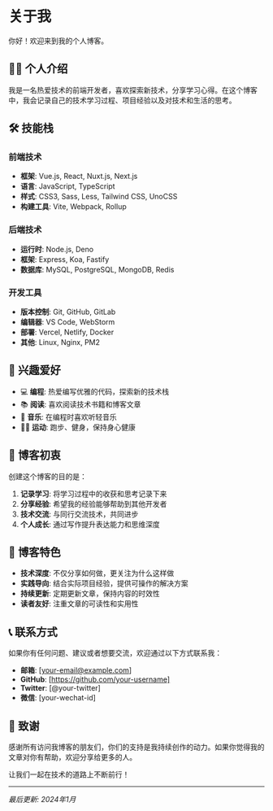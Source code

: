 # 关于我

你好！欢迎来到我的个人博客。

## 👨‍💻 个人介绍

我是一名热爱技术的前端开发者，喜欢探索新技术，分享学习心得。在这个博客中，我会记录自己的技术学习过程、项目经验以及对技术和生活的思考。

## 🛠️ 技能栈

### 前端技术
- **框架**: Vue.js, React, Nuxt.js, Next.js
- **语言**: JavaScript, TypeScript
- **样式**: CSS3, Sass, Less, Tailwind CSS, UnoCSS
- **构建工具**: Vite, Webpack, Rollup

### 后端技术
- **运行时**: Node.js, Deno
- **框架**: Express, Koa, Fastify
- **数据库**: MySQL, PostgreSQL, MongoDB, Redis

### 开发工具
- **版本控制**: Git, GitHub, GitLab
- **编辑器**: VS Code, WebStorm
- **部署**: Vercel, Netlify, Docker
- **其他**: Linux, Nginx, PM2

## 🎯 兴趣爱好

- 💻 **编程**: 热爱编写优雅的代码，探索新的技术栈
- 📚 **阅读**: 喜欢阅读技术书籍和博客文章
- 🎵 **音乐**: 在编程时喜欢听轻音乐
- 🏃‍♂️ **运动**: 跑步、健身，保持身心健康

## 📝 博客初衷

创建这个博客的目的是：

1. **记录学习**: 将学习过程中的收获和思考记录下来
2. **分享经验**: 希望我的经验能够帮助到其他开发者
3. **技术交流**: 与同行交流技术，共同进步
4. **个人成长**: 通过写作提升表达能力和思维深度

## 🌟 博客特色

- **技术深度**: 不仅分享如何做，更关注为什么这样做
- **实践导向**: 结合实际项目经验，提供可操作的解决方案
- **持续更新**: 定期更新文章，保持内容的时效性
- **读者友好**: 注重文章的可读性和实用性

## 📞 联系方式

如果你有任何问题、建议或者想要交流，欢迎通过以下方式联系我：

- **邮箱**: [your-email@example.com]
- **GitHub**: [https://github.com/your-username]
- **Twitter**: [@your-twitter]
- **微信**: [your-wechat-id]

## 🙏 致谢

感谢所有访问我博客的朋友们，你们的支持是我持续创作的动力。如果你觉得我的文章对你有帮助，欢迎分享给更多的人。

让我们一起在技术的道路上不断前行！

---

*最后更新: 2024年1月*
